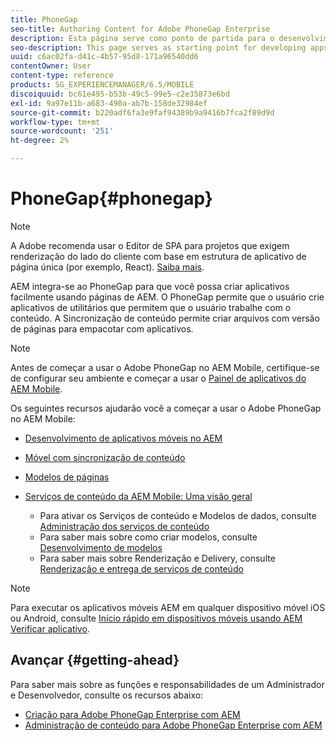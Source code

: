 ```yaml
---
title: PhoneGap
seo-title: Authoring Content for Adobe PhoneGap Enterprise
description: Esta página serve como ponto de partida para o desenvolvimento de aplicativos usando o PhoneGap Enterprise com AEM. AEM integra-se ao PhoneGap para que você possa criar aplicativos facilmente usando páginas de AEM. O PhoneGap permite que o usuário crie aplicativos de utilitários que permitem que o usuário trabalhe com o conteúdo.
seo-description: This page serves as starting point for developing apps using PhoneGap Enterprise with AEM. AEM integrates with PhoneGap so that you can easily create apps using AEM pages. PhoneGap allows the user to create utility apps that lets user to work with the content.
uuid: c6ac02fa-d41c-4b57-95d8-171a96540dd6
contentOwner: User
content-type: reference
products: SG_EXPERIENCEMANAGER/6.5/MOBILE
discoiquuid: bc61e495-b53b-49c5-99e5-c2e35873e6bd
exl-id: 9a97e11b-a683-490a-ab7b-158de32984ef
source-git-commit: b220adf6fa3e9faf94389b9a9416b7fca2f89d9d
workflow-type: tm+mt
source-wordcount: '251'
ht-degree: 2%

---
```


# PhoneGap{#phonegap}

>[!NOTE]
>
>A Adobe recomenda usar o Editor de SPA para projetos que exigem renderização do lado do cliente com base em estrutura de aplicativo de página única (por exemplo, React). [Saiba mais](/help/sites-developing/spa-overview.md).

AEM integra-se ao PhoneGap para que você possa criar aplicativos facilmente usando páginas de AEM. O PhoneGap permite que o usuário crie aplicativos de utilitários que permitem que o usuário trabalhe com o conteúdo. A Sincronização de conteúdo permite criar arquivos com versão de páginas para empacotar com aplicativos.

>[!NOTE]
>
>Antes de começar a usar o Adobe PhoneGap no AEM Mobile, certifique-se de configurar seu ambiente e começar a usar o [Painel de aplicativos do AEM Mobile](/help/mobile/phonegap-authoring-apps.md).

Os seguintes recursos ajudarão você a começar a usar o Adobe PhoneGap no AEM Mobile:

* [Desenvolvimento de aplicativos móveis no AEM](/help/mobile/developing-mobile-applications.md)
* [Móvel com sincronização de conteúdo](/help/mobile/phonegap-contentsync.md)
* [Modelos de páginas](/help/mobile/phonegap-apps-arch-page-templates.md)

* [Serviços de conteúdo da AEM Mobile: Uma visão geral](/help/mobile/develop-content-as-a-service.md)

   * Para ativar os Serviços de conteúdo e Modelos de dados, consulte [Administração dos serviços de conteúdo](/help/mobile/developing-content-services.md)
   * Para saber mais sobre como criar modelos, consulte [Desenvolvimento de modelos](/help/mobile/administer-mobile-apps.md)
   * Para saber mais sobre Renderização e Delivery, consulte [Renderização e entrega de serviços de conteúdo](/help/mobile/rendering-and-delivery.md)

>[!NOTE]
>
>Para executar os aplicativos móveis AEM em qualquer dispositivo móvel iOS ou Android, consulte [Início rápido em dispositivos móveis usando AEM Verificar aplicativo](/help/mobile/phonegap-mobile-quickstart.md).

## Avançar {#getting-ahead}

Para saber mais sobre as funções e responsabilidades de um Administrador e Desenvolvedor, consulte os recursos abaixo:

* [Criação para Adobe PhoneGap Enterprise com AEM](/help/mobile/phonegap.md)
* [Administração de conteúdo para Adobe PhoneGap Enterprise com AEM](/help/mobile/administer-phonegap.md)
